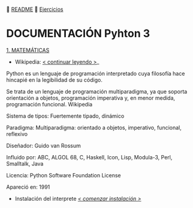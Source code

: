 :page_with_curl: [README](../README.md)  :pencil: [Ejercicios](/tests/indicetests.md)


# DOCUMENTACIÓN Pyhton 3

[1. MATEMÁTICAS](/documentation/mat.md)

+ Wikipedia: [< continuar leyendo >](https://es.wikipedia.org/wiki/Python)_

Python es un lenguaje de programación interpretado cuya filosofía hace hincapié en la legibilidad de su código.
 
Se trata de un lenguaje de programación multiparadigma, ya que soporta orientación a objetos, programación imperativa y, en menor medida, programación funcional. Wikipedia

Sistema de tipos: Fuertemente tipado, dinámico

Paradigma: Multiparadigma: orientado a objetos, imperativo, funcional, reflexivo

Diseñador: Guido van Rossum

Influido por: ABC, ALGOL 68, C, Haskell, Icon, Lisp, Modula-3, Perl, Smalltalk, Java

Licencia: Python Software Foundation License

Apareció en: 1991

+ Instalación del interprete _[< comenzar instalación >](https://www.python.org/downloads/)_

